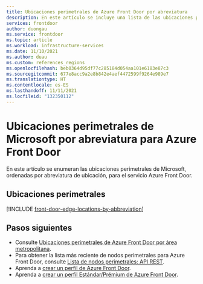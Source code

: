 ```yaml
---
title: Ubicaciones perimetrales de Azure Front Door por abreviatura
description: En este artículo se incluye una lista de las ubicaciones perimetrales de Azure Front Door, ordenadas por abreviatura.
services: frontdoor
author: duongau
ms.service: frontdoor
ms.topic: article
ms.workload: infrastructure-services
ms.date: 11/10/2021
ms.author: duau
ms.custom: references_regions
ms.openlocfilehash: beb0364d95df77c285184d054aa101e6183e87c3
ms.sourcegitcommit: 677e8acc9a2e8b842e4aef4472599f9264e989e7
ms.translationtype: HT
ms.contentlocale: es-ES
ms.lasthandoff: 11/11/2021
ms.locfileid: "132350112"
---
```

# <a name="microsoft-edge-locations-by-abbreviation-for-azure-front-door"></a>Ubicaciones perimetrales de Microsoft por abreviatura para Azure Front Door

En este artículo se enumeran las ubicaciones perimetrales de Microsoft, ordenadas por abreviatura de ubicación, para el servicio Azure Front Door.

## <a name="edge-locations"></a>Ubicaciones perimetrales

[!INCLUDE [front-door-edge-locations-by-abbreviation](../../includes/front-door-edge-locations-by-abbreviation.md)]

## <a name="next-steps"></a>Pasos siguientes

* Consulte [Ubicaciones perimetrales de Azure Front Door por área metropolitana](edge-locations-by-region.md).
* Para obtener la lista más reciente de nodos perimetrales para Azure Front Door, consulte [Lista de nodos perimetrales: API REST](/rest/api/cdn/edge-nodes/list).
* Aprenda a [crear un perfil de Azure Front Door](quickstart-create-front-door.md).
* Aprenda a [crear un perfil Estándar/Prémium de Azure Front Door](standard-premium/create-front-door-portal.md).
